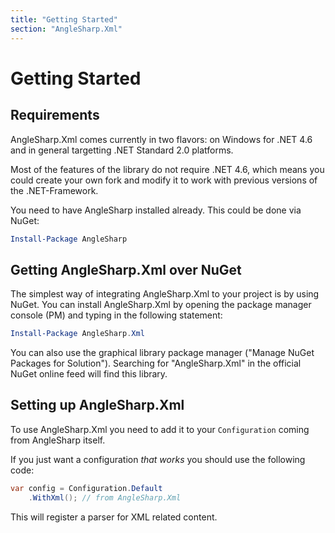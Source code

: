 ```yaml
---
title: "Getting Started"
section: "AngleSharp.Xml"
---
```

# Getting Started

## Requirements

AngleSharp.Xml comes currently in two flavors: on Windows for .NET 4.6 and in general targetting .NET Standard 2.0 platforms.

Most of the features of the library do not require .NET 4.6, which means you could create your own fork and modify it to work with previous versions of the .NET-Framework.

You need to have AngleSharp installed already. This could be done via NuGet:

```ps1
Install-Package AngleSharp
```

## Getting AngleSharp.Xml over NuGet

The simplest way of integrating AngleSharp.Xml to your project is by using NuGet. You can install AngleSharp.Xml by opening the package manager console (PM) and typing in the following statement:

```ps1
Install-Package AngleSharp.Xml
```

You can also use the graphical library package manager ("Manage NuGet Packages for Solution"). Searching for "AngleSharp.Xml" in the official NuGet online feed will find this library.

## Setting up AngleSharp.Xml

To use AngleSharp.Xml you need to add it to your `Configuration` coming from AngleSharp itself.

If you just want a configuration *that works* you should use the following code:

```cs
var config = Configuration.Default
    .WithXml(); // from AngleSharp.Xml
```

This will register a parser for XML related content.
